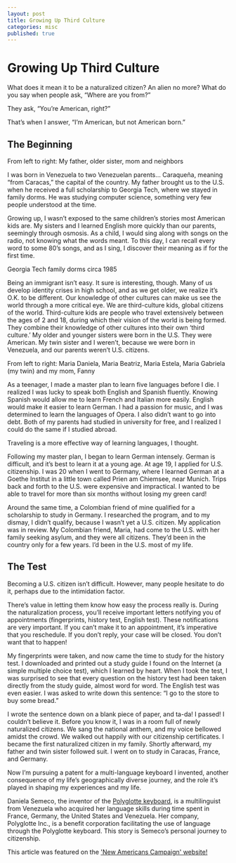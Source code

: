 ```yaml
---
layout: post
title: Growing Up Third Culture
categories: misc
published: true
---
```

# Growing Up Third Culture



What does it mean it to be a naturalized citizen? An alien no more? What do you say when people ask, “Where are you from?”

They ask, “You’re American, right?”

That’s when I answer, “I’m American, but not American born.”

## The Beginning

From left to right: My father, older sister, mom and neighbors


I was born in Venezuela to two Venezuelan parents… Caraqueña, meaning “from Caracas,” the capital of the country. My father brought us to the U.S. when he received a full scholarship to Georgia Tech, where we stayed in family dorms. He was studying computer science, something very few people understood at the time.

Growing up, I wasn’t exposed to the same children’s stories most American kids are. My sisters and I learned English more quickly than our parents, seemingly through osmosis. As a child, I would sing along with songs on the radio, not knowing what the words meant. To this day, I can recall every word to some 80’s songs, and as I sing, I discover their meaning as if for the first time.

Georgia Tech family dorms circa 1985


Being an immigrant isn’t easy. It sure is interesting, though. Many of us develop identity crises in high school, and as we get older, we realize it’s O.K. to be different. Our knowledge of other cultures can make us see the world through a more critical eye. We are third-culture kids, global citizens of the world. Third-culture kids are people who travel extensively between the ages of 2 and 18, during which their vision of the world is being formed. They combine their knowledge of other cultures into their own ‘third culture.’ My older and younger sisters were born in the U.S. They were American. My twin sister and I weren’t, because we were born in Venezuela, and our parents weren’t U.S. citizens.


From left to right: Maria Daniela, Maria Beatriz, Maria Estela, Maria Gabriela (my twin) and my mom, Fanny

As a teenager, I made a master plan to learn five languages before I die. I realized I was lucky to speak both English and Spanish fluently. Knowing Spanish would allow me to learn French and Italian more easily. English would make it easier to learn German. I had a passion for music, and I was determined to learn the languages of Opera. I also didn’t want to go into debt. Both of my parents had studied in university for free, and I realized I could do the same if I studied abroad.

Traveling is a more effective way of learning languages, I thought.

Following my master plan, I began to learn German intensely. German is difficult, and it’s best to learn it at a young age. At age 19, I applied for U.S. citizenship. I was 20 when I went to Germany, where I learned German at a Goethe Institut in a little town called Prien am Chiemsee, near Munich. Trips back and forth to the U.S. were expensive and impractical. I wanted to be able to travel for more than six months without losing my green card!

Around the same time, a Colombian friend of mine qualified for a scholarship to study in Germany. I researched the program, and to my dismay, I didn’t qualify, because I wasn’t yet a U.S. citizen. My application was in review. My Colombian friend, Maria, had come to the U.S. with her family seeking asylum, and they were all citizens. They’d been in the country only for a few years.
I’d been in the U.S. most of my life.

## The Test

Becoming a U.S. citizen isn’t difficult. However, many people hesitate to do it, perhaps due to the intimidation factor.

There’s value in letting them know how easy the process really is.
During the naturalization process, you’ll receive important letters notifying you of appointments (fingerprints, history test, English test). These notifications are very important. If you can’t make it to an appointment, it’s imperative that you reschedule. If you don’t reply, your case will be closed. You don’t want that to happen!

My fingerprints were taken, and now came the time to study for the history test. I downloaded and printed out a study guide I found on the Internet (a simple multiple choice test), which I learned by heart. When I took the test, I was surprised to see that every question on the history test had been taken directly from the study guide, almost word for word.
The English test was even easier. I was asked to write down this sentence: “I go to the store to buy some bread.”

I wrote the sentence down on a blank piece of paper, and ta-da! I passed! I couldn’t believe it.
Before you know it, I was in a room full of newly naturalized citizens. We sang the national anthem, and my voice bellowed amidst the crowd. We walked out happily with our citizenship certificates. I became the first naturalized citizen in my family. Shortly afterward, my father and twin sister followed suit. I went on to study in Caracas, France, and Germany.

Now I’m pursuing a patent for a multi-language keyboard I invented, another consequence of my life’s geographically diverse journey, and the role it’s played in shaping my experiences and my life.

Daniela Semeco, the inventor of the [Polyglotte keyboard](https://www.polyglotte.io), is a multilinguist from Venezuela who acquired her language skills during time spent in France, Germany, the United States and Venezuela. Her company, Polyglotte Inc., is a benefit corporation facilitating the use of language through the Polyglotte keyboard. This story is Semeco’s personal journey to citizenship. 

This article was featured on the ['New Americans Campaign' website!](https://www.newamericanscampaign.org/growing-up-third-culture/)
